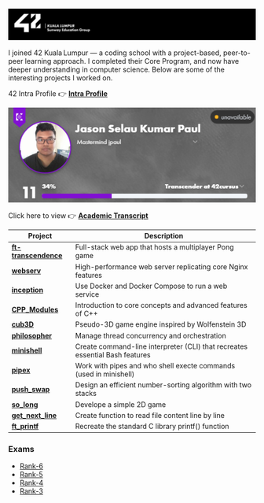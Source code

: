 ![42-banner](https://github.com/Mecha-Coder/42-School-Core-Program/blob/main/asset/42-banner.png)

I joined 42 Kuala Lumpur — a coding school with a project-based, peer-to-peer learning approach. I completed their Core Program, and now have deeper understanding in computer science. Below are some of the interesting projects I worked on.

42 Intra Profile 👉 [**Intra Profile**](https://profile.intra.42.fr/users/jpaul)

![Profile](https://github.com/Mecha-Coder/42-School-Core-Program/blob/main/asset/profile.png)

Click here to view 👉 [**Academic Transcript**](https://github.com/Mecha-Coder/42-School-Core-Program/blob/main/asset/transcript.pdf)


| Project | Description |
|---------|-------------|
| [**ft-transcendence**](https://github.com/ruisheng95/ft_transcendence)     | Full-stack web app that hosts a multiplayer Pong game |
| [**webserv**](https://github.com/Mecha-Coder/42-webserv)           | High-performance web server replicating core Nginx features |
| [**inception**](https://github.com/Mecha-Coder/42-inception)           | Use Docker and Docker Compose to run a web service |
| [**CPP_Modules**](https://github.com/Mecha-Coder/42-cpp-modules)       | Introduction to core concepts and advanced features of C++ |
| [**cub3D**](https://github.com/Mecha-Coder/42-cub3D)             | Pseudo-3D game engine inspired by Wolfenstein 3D |
| [**philosopher**](https://github.com/Mecha-Coder/42-philosopher)| Manage thread concurrency and orchestration |
| [**minishell**](https://github.com/Mecha-Coder/42-minishell)         | Create command-line interpreter (CLI) that recreates essential Bash features |
| [**pipex**](https://github.com/Mecha-Coder/42-pipex)             | Work with pipes and who shell execte commands (used in minishell) |
| [**push_swap**](https://github.com/Mecha-Coder/42-push-swap)         | Design an efficient number-sorting algorithm with two stacks |
| [**so_long**](https://github.com/Mecha-Coder/42-so-long)           | Develope a simple 2D game |
| [**get_next_line**](https://github.com/Mecha-Coder/42-get-next-line)     | Create function to read file content line by line |
| [**ft_printf**](https://github.com/Mecha-Coder/42-ft-printf)         | Recreate the standard C library printf() function |


### **Exams**
- [Rank-6](https://github.com/Mecha-Coder/42-exam-rank6-miniserv)
- [Rank-5](https://github.com/Mecha-Coder/42-exam-rank5-cpp)
- [Rank-4](https://github.com/Mecha-Coder/42-exam-rank4-microshell)
- [Rank-3](https://github.com/Mecha-Coder/42-exam-rank3-gnl)
